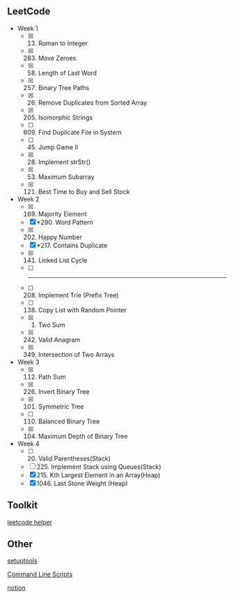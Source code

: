 ## LeetCode

- Week 1
    - [x] 13. Roman to Integer
    - [x] 283. Move Zeroes
    - [x] 58. Length of Last Word
    - [x] 257. Binary Tree Paths
    - [x] 26. Remove Duplicates from Sorted Array
    - [x] 205. Isomorphic Strings
    - [ ] 609. Find Duplicate File in System
    - [ ] 45. Jump Game II
    - [x] 28. Implement strStr()
    - [x] 53. Maximum Subarray
    - [x] 121. Best Time to Buy and Sell Stock

- Week 2
    - [x] 169. Majority Element
    - [x] *290. Word Pattern
    - [x] 202. Happy Number
    - [x] *217. Contains Duplicate
    - [x] 141. Linked List Cycle
    - [ ] -------------------
    - [ ] 208. Implement Trie (Prefix Tree)
    - [ ] 138. Copy List with Random Pointer
    - [x] 1. Two Sum
    - [x] 242. Valid Anagram
    - [x] 349. Intersection of Two Arrays

- Week 3
    - [x] 112. Path Sum
    - [x] 226. Invert Binary Tree
    - [x] 101. Symmetric Tree
    - [ ] 110. Balanced Binary Tree
    - [x] 104. Maximum Depth of Binary Tree

- Week 4
    - [ ] 20. Valid Parentheses(Stack)
    - [ ] 225. Implement Stack using Queues(Stack)
    - [x] 215. Kth Largest Element in an Array(Heap)
    - [x] 1046. Last Stone Weight (Heap)

## Toolkit

[leetcode helper](https://github.com/harry83017622/leetcodeHelper)

## Other

[setuptools](https://setuptools.readthedocs.io/en/latest/userguide/quickstart.html)

[Command Line Scripts](https://python-packaging.readthedocs.io/en/latest/command-line-scripts.html)

[notion](https://www.notion.so/Leetcode-Study-Group-Note-fceca704377948e5911cf639deb93958)
